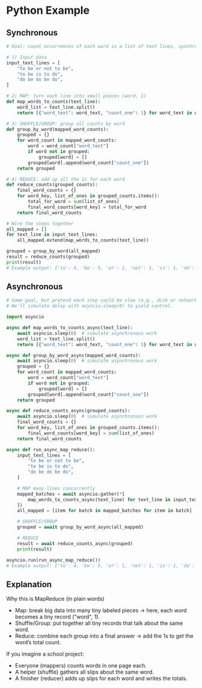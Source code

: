 # Python Example

## Synchronous

```python
# Goal: count occurrences of each word in a list of text lines, synchronously.

# 1) Input data
input_text_lines = [
    "to be or not to be",
    "to be is to do",
    "do be do be do",
]

# 2) MAP: turn each line into small pieces (word, 1)
def map_words_to_counts(text_line):
    word_list = text_line.split()
    return [{"word_text": word_text, "count_one": 1} for word_text in word_list]

# 3) SHUFFLE/GROUP: group all counts by word
def group_by_word(mapped_word_counts):
    grouped = {}
    for word_count in mapped_word_counts:
        word = word_count["word_text"]
        if word not in grouped:
            grouped[word] = []
        grouped[word].append(word_count["count_one"])
    return grouped

# 4) REDUCE: add up all the 1s for each word
def reduce_counts(grouped_counts):
    final_word_counts = {}
    for word_key, list_of_ones in grouped_counts.items():
        total_for_word = sum(list_of_ones)
        final_word_counts[word_key] = total_for_word
    return final_word_counts

# Wire the steps together
all_mapped = []
for text_line in input_text_lines:
    all_mapped.extend(map_words_to_counts(text_line))

grouped = group_by_word(all_mapped)
result = reduce_counts(grouped)
print(result)
# Example output: {'to': 4, 'be': 5, 'or': 1, 'not': 1, 'is': 1, 'do': 4 }
```

## Asynchronous

```python
# Same goal, but pretend each step could be slow (e.g., disk or network).
# We'll simulate delay with asyncio.sleep(0) to yield control.

import asyncio

async def map_words_to_counts_async(text_line):
    await asyncio.sleep(0)  # simulate asynchronous work
    word_list = text_line.split()
    return [{"word_text": word_text, "count_one": 1} for word_text in word_list]

async def group_by_word_async(mapped_word_counts):
    await asyncio.sleep(0)  # simulate asynchronous work
    grouped = {}
    for word_count in mapped_word_counts:
        word = word_count["word_text"]
        if word not in grouped:
            grouped[word] = []
        grouped[word].append(word_count["count_one"])
    return grouped

async def reduce_counts_async(grouped_counts):
    await asyncio.sleep(0)  # simulate asynchronous work
    final_word_counts = {}
    for word_key, list_of_ones in grouped_counts.items():
        final_word_counts[word_key] = sum(list_of_ones)
    return final_word_counts

async def run_async_map_reduce():
    input_text_lines = [
        "to be or not to be",
        "to be is to do",
        "do be do be do",
    ]

    # MAP many lines concurrently
    mapped_batches = await asyncio.gather(*[
        map_words_to_counts_async(text_line) for text_line in input_text_lines
    ])
    all_mapped = [item for batch in mapped_batches for item in batch]

    # SHUFFLE/GROUP
    grouped = await group_by_word_async(all_mapped)

    # REDUCE
    result = await reduce_counts_async(grouped)
    print(result)

asyncio.run(run_async_map_reduce())
# Example output: {'to': 4, 'be': 5, 'or': 1, 'not': 1, 'is': 1, 'do': 4 }
```

## Explanation

Why this is MapReduce (in plain words)

- Map: break big data into many tiny labeled pieces → here, each word becomes a tiny record ("word", 1).
- Shuffle/Group: put together all tiny records that talk about the same word.
- Reduce: combine each group into a final answer → add the 1s to get the word’s total count.

If you imagine a school project:

- Everyone (mappers) counts words in one page each.
- A helper (shuffle) gathers all slips about the same word.
- A finisher (reducer) adds up slips for each word and writes the totals.
